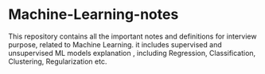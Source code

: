 # Machine-Learning-notes
This repository contains all the important notes and definitions for interview purpose, related to Machine Learning. it includes supervised and unsupervised ML models explanation , including Regression, Classification, Clustering, Regularization etc.
